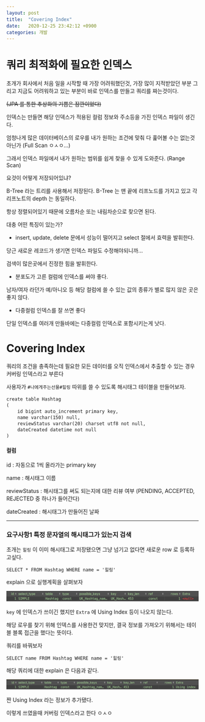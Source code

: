 ```yaml
---
layout: post
title:  "Covering Index"
date:   2020-12-25 23:42:12 +0900
categories: 개발
---
```

# 쿼리 최적화에 필요한 인덱스
초개가 회사에서 처음 일을 시작할 때 가장 어려워했던것, 가장 많이 지적받았던 부분 그리고 지금도 어려워하고 있는 부분이 바로 인덱스를 만들고 쿼리를 짜는것이다.

~~(JPA 를 통한 추상화의 기쁨은 잠깐이었다)~~

인덱스는 만들면 해당 인덱스가 적용된 컬럼 정보와 주소등을 가진 인덱스 파일이 생긴다.

엄청나게 많은 데이터베이스의 로우를 내가 원하는 조건에 맞춰 다 훑어볼 수는 없는것 아닌가 (Full Scan ㅇㅅㅇ...)

그래서 인덱스 파일에서 내가 원하는 범위를 쉽게 찾을 수 있게 도와준다. (Range Scan)

요것이 어떻게 저장되어있냐?

B-Tree 라는 트리를 사용해서 저장된다. B-Tree 는 맨 끝에 리프노드를 가지고 있고 각 리프노트의 depth 는 동일하다.

항상 정렬되어있기 때문에 오름차순 또는 내림차순으로 찾으면 된다.

대충 어떤 특징이 있는가?

* insert, update, delete 문에서 성능이 떨어지고 select 절에서 효력을 발휘한다.

당근 새로운 레코드가 생기면 인덱스 파일도 수정해야되니까...

검색이 많은곳에서 진정한 힘을 발휘한다.

* 분포도가 고른 컬럼에 인덱스를 써야 좋다.

남자/여자 라던가 예/아니오 등 해당 컬럼에 쓸 수 있는 값의 종류가 별로 많지 않은 곳은 좋지 않다.

* 다중컬럼 인덱스를 잘 쓰면 좋다

단일 인덱스를 여러개 만들바에는 다중컬럼 인덱스로 포함시키는게 낫다.


# Covering Index

쿼리의 조건을 충족하는데 필요한 모든 데이터를 오직 인덱스에서 추출할 수 있는 경우 커버링 인덱스라고 부른다

사용자가 `#나에게주는선물#힐링` 따위를 쓸 수 있도록 해시태그 테이블을 만들어보자.
  
```mysql
create table Hashtag
(
	id bigint auto_increment primary key,
	name varchar(150) null,
	reviewStatus varchar(20) charset utf8 not null,
	dateCreated datetime not null
)
```
#### 컬럼
id : 자동으로 1씩 올라가는 primary key

name : 해시태그 이름

reviewStatus : 해시태그를 써도 되는지에 대한 리뷰 여부 (PENDING, ACCEPTED, REJECTED 중 하나가 들어간다)

dateCreated : 해시태그가 만들어진 날짜

---

### 요구사항1 특정 문자열의 해시태그가 있는지 검색

초개는 `힐링` 이 이미 해시태그로 저장됐으면 그냥 넘기고 없다면 새로운 row 로 등록하고싶다. 

```mysql
SELECT * FROM Hashtag WHERE name = '힐링'
```

explain 으로 실행계획을 살펴보자

![explain_no_index](/public/img/explain_no_index.png)

`key` 에 인덱스가 쓰이긴 했지만 `Extra` 에 Using Index 등이 나오지 않는다.

해당 로우를 찾기 위해 인덱스를 사용한건 맞지만, 결국 정보를 가져오기 위해서는 테이블 블록 접근을 했다는 뜻이다. 

쿼리를 바꿔보자

```mysql
SELECT name FROM Hashtag WHERE name = '힐링'
```
해당 쿼리에 대한 explain 은 다음과 같다.

![explain_index](/public/img/explain_index.png)
 
짠 Using Index 라는 정보가 추가됐다.

이렇게 쓰였을때 커버링 인덱스라고 한다 ㅇㅅㅇ






 



